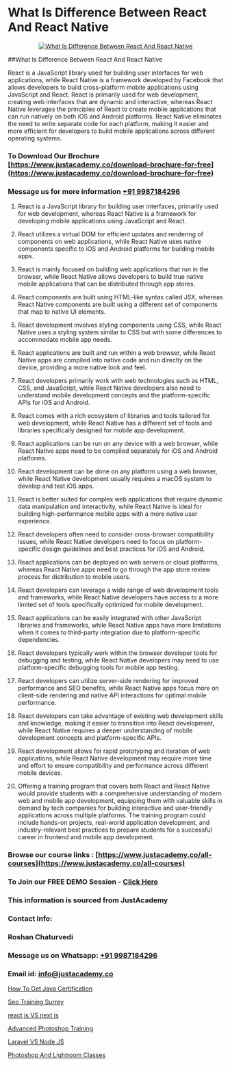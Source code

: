 # What Is Difference Between React And React Native

<p align="center">
  <a href="https://justacademy.co/course-detail/react-native-training">
    <img src="https://justacademy.co/storage2/course_image/1677245616_course_image.webp" alt="What Is Difference Between React And React Native">
  </a>
</p>
##What Is Difference Between React And React Native

React is a JavaScript library used for building user interfaces for web applications, while React Native is a framework developed by Facebook that allows developers to build cross-platform mobile applications using JavaScript and React. React is primarily used for web development, creating web interfaces that are dynamic and interactive, whereas React Native leverages the principles of React to create mobile applications that can run natively on both iOS and Android platforms. React Native eliminates the need to write separate code for each platform, making it easier and more efficient for developers to build mobile applications across different operating systems.
### To Download Our Brochure [https://www.justacademy.co/download-brochure-for-free](https://www.justacademy.co/download-brochure-for-free)
### Message us for more information [+91 9987184296](https://api.whatsapp.com/send?phone=919987184296)
1) React is a JavaScript library for building user interfaces, primarily used for web development, whereas React Native is a framework for developing mobile applications using JavaScript and React.

2) React utilizes a virtual DOM for efficient updates and rendering of components on web applications, while React Native uses native components specific to iOS and Android platforms for building mobile apps.

3) React is mainly focused on building web applications that run in the browser, while React Native allows developers to build true native mobile applications that can be distributed through app stores.

4) React components are built using HTML-like syntax called JSX, whereas React Native components are built using a different set of components that map to native UI elements.

5) React development involves styling components using CSS, while React Native uses a styling system similar to CSS but with some differences to accommodate mobile app needs.

6) React applications are built and run within a web browser, while React Native apps are compiled into native code and run directly on the device, providing a more native look and feel.

7) React developers primarily work with web technologies such as HTML, CSS, and JavaScript, while React Native developers also need to understand mobile development concepts and the platform-specific APIs for iOS and Android.

8) React comes with a rich ecosystem of libraries and tools tailored for web development, while React Native has a different set of tools and libraries specifically designed for mobile app development.

9) React applications can be run on any device with a web browser, while React Native apps need to be compiled separately for iOS and Android platforms.

10) React development can be done on any platform using a web browser, while React Native development usually requires a macOS system to develop and test iOS apps.

11) React is better suited for complex web applications that require dynamic data manipulation and interactivity, while React Native is ideal for building high-performance mobile apps with a more native user experience.

12) React developers often need to consider cross-browser compatibility issues, while React Native developers need to focus on platform-specific design guidelines and best practices for iOS and Android.

13) React applications can be deployed on web servers or cloud platforms, whereas React Native apps need to go through the app store review process for distribution to mobile users.

14) React developers can leverage a wide range of web development tools and frameworks, while React Native developers have access to a more limited set of tools specifically optimized for mobile development.

15) React applications can be easily integrated with other JavaScript libraries and frameworks, while React Native apps have more limitations when it comes to third-party integration due to platform-specific dependencies.

16) React developers typically work within the browser developer tools for debugging and testing, while React Native developers may need to use platform-specific debugging tools for mobile app testing.

17) React developers can utilize server-side rendering for improved performance and SEO benefits, while React Native apps focus more on client-side rendering and native API interactions for optimal mobile performance.

18) React developers can take advantage of existing web development skills and knowledge, making it easier to transition into React development, while React Native requires a deeper understanding of mobile development concepts and platform-specific APIs.

19) React development allows for rapid prototyping and iteration of web applications, while React Native development may require more time and effort to ensure compatibility and performance across different mobile devices.

20) Offering a training program that covers both React and React Native would provide students with a comprehensive understanding of modern web and mobile app development, equipping them with valuable skills in demand by tech companies for building interactive and user-friendly applications across multiple platforms. The training program could include hands-on projects, real-world application development, and industry-relevant best practices to prepare students for a successful career in frontend and mobile app development.

### Browse our course links : [https://www.justacademy.co/all-courses](https://www.justacademy.co/all-courses) 
### To Join our FREE DEMO Session - [Click Here](https://www.justacademy.co/register-for-course-demo)


### This information is sourced from JustAcademy
### Contact Info:
### Roshan Chaturvedi
### Message us on Whatsapp: [+91 9987184296](https://api.whatsapp.com/send?phone=919987184296)
### Email id: [info@justacademy.co](mailto:info@justacademy.co)
                
[How To Get Java Certification](https://www.linkedin.com/pulse/how-get-java-certification-justacademy-beangaluru-jwzxc/)

[Seo Training Surrey](https://www.linkedin.com/pulse/seo-training-surrey-justacademy-austin-wxftf?trackingId=dsXi%2BlEt7vV27GAritsVeQ%3D%3D&lipi=urn%3Ali%3Apage%3Ad_flagship3_company_admin%3B6mOngjoRSHaPxoHR8xdeBw%3D%3D)

[react js VS next js](https://medium.com/@abhidnya.1068/react-js-vs-next-js-d88f6f7b6638)

[Advanced Photoshop Training](https://medium.com/@abhidnya.1068/advanced-photoshop-training-26e4a2ccf65b)

[Laravel VS Node JS](https://justacademyin.github.io/justacademy/laravel-vs-node-js)

[Photoshop And Lightroom Classes](https://justacademyin.github.io/justacademy/photoshop-and-lightroom-classes)

